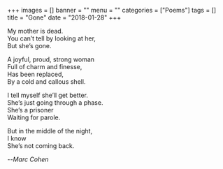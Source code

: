 +++
images = []
banner = ""
menu = ""
categories = ["Poems"]
tags = []
title = "Gone"
date = "2018-01-28"
+++

My mother is dead.  
You can’t tell by looking at her,  
But she’s gone.  
 
A joyful, proud, strong woman  
Full of charm and finesse,  
Has been replaced,  
By a cold and callous shell.  

I tell myself she’ll get better.  
She’s just going through a phase.  
She’s a prisoner  
Waiting for parole.  

But in the middle of the night,  
I know  
She’s not coming back.  

--<cite>Marc Cohen</cite>
